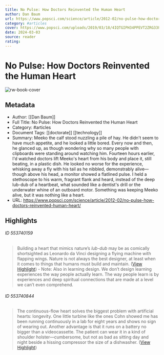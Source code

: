 ```yaml
---
title: No Pulse: How Doctors Reinvented the Human Heart
author: Dan Baum
url: https://www.popsci.com/science/article/2012-02/no-pulse-how-doctors-reinvented-human-heart/
category: #articles
cover: https://www.popsci.com/uploads/2019/03/18/4IQTGIPH34PPEVT2ZRG33FNTO4.jpg?auto=webp
date: 2024-03-03
source: reader
rating:
---
```

# No Pulse: How Doctors Reinvented the Human Heart

![rw-book-cover](https://www.popsci.com/uploads/2019/03/18/4IQTGIPH34PPEVT2ZRG33FNTO4.jpg?auto=webp)

## Metadata
- Author: [[Dan Baum]]
- Full Title: No Pulse: How Doctors Reinvented the Human Heart
- Category: #articles
- Document Tags: [[doctorate]] [[technology]] 
- Summary: Meeko the calf stood nuzzling a pile of hay. He didn't seem to have much appetite, and he looked a little bored. Every now and then, he glanced up, as though wondering why so many people with clipboards were standing around watching him. Fourteen hours earlier, I'd watched doctors lift Meeko's heart from his body and place it, still beating, in a plastic dish. He looked no worse for the experience, whisking away a fly with his tail as he nibbled, demonstrably alive—though above his head, a monitor showed a flatlined pulse. I held a stethoscope to his warm, fragrant flank and heard, instead of the deep lub-dub of a heartbeat, what sounded like a dentist's drill or the underwater whine of an outboard motor. Something was keeping Meeko alive, but it was nothing like a heart.
- URL: https://www.popsci.com/science/article/2012-02/no-pulse-how-doctors-reinvented-human-heart/

## Highlights
###### ID 553740159
> Building a heart that mimics nature’s *lub-dub* may be as comically shortsighted as Leonardo da Vinci designing a flying machine with flapping wings. Nature is not always the best designer, at least when it comes to things that humans must build and maintain. ([View Highlight](https://read.readwise.io/read/01h3tdreevjjsjg9wn2dnsz32v))
    - Note: Also in learning design. We don’t design learning experiences the way people actually learn. The way people learn is by experiences and deep spiritual connections that are made at a level we can’t even comprehend.
    
###### ID 553740844
> The continuous-flow heart solves the biggest problem with artificial hearts: longevity. One little turbine like the ones Cohn showed me has been running continuously in a lab for eight years and shows no sign of wearing out. Another advantage is that it runs on a battery no bigger than a videocassette. The patient can wear it in a kind of shoulder holster—cumbersome, but not as bad as sitting day and night beside a hissing compressor the size of a dishwasher. ([View Highlight](https://read.readwise.io/read/01h3te4gdzshbgvccdd62wn82m))
    
